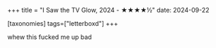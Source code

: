 +++
title = "I Saw the TV Glow, 2024 - ★★★★½"
date: 2024-09-22

[taxonomies]
tags=["letterboxd"]
+++

whew this fucked me up bad
